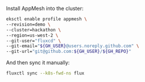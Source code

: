 Install AppMesh into the cluster:

```bash
eksctl enable profile appmesh \
--revision=demo \
--cluster=hackathon \
--region=us-west-2 \
--git-user="fluxcd" \
--git-email="${GH_USER}@users.noreply.github.com" \
--git-url="git@github.com:${GH_USER}/${GH_REPO}"
```

And then sync it manually:
```bash
fluxctl sync --k8s-fwd-ns flux
```
